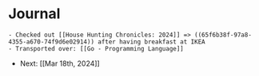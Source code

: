 # Journal
	- Checked out [[House Hunting Chronicles: 2024]] => ((65f6b38f-97a8-4355-a670-74f9d6e02914)) after having breakfast at IKEA
	- Transported over: [[Go - Programming Language]]
- Next: [[Mar 18th, 2024]]
